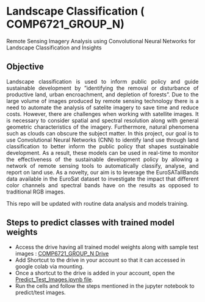 # Landscape Classification ( COMP6721_GROUP_N) #
Remote Sensing Imagery Analysis using Convolutional Neural Networks for Landscape Classification and Insights

## Objective ##

<p align="justify">
Landscape classification is used to inform public policy and guide sustainable development by ”identifying the removal or disturbance of productive land, urban encroachment, and depletion of forests”. Due to the large volume of images produced by remote sensing technology there is a need to automate the analysis of satelite imagery to save time and reduce costs. However, there are challenges when working with satellite images. It is necessary to consider spatial and spectral resolution along with general geometric characteristics of the imagery. Furthermore, natural phenomena such as clouds can obscure the subject matter. In this project, our goal is to use Convolutional Neural Networks (CNN) to identify land use through land classification to better inform the public policy that shapes sustainable development. As a result, these models can be used in real-time to monitor the effectiveness of the sustainable development policy by allowing a network of remote sensing tools to automatically classify, analyse, and report on land use. As a novelty, our aim is to leverage the EuroSATallBands data available in the EuroSat dataset to investigate the impact that different color channels and spectral bands have on the results as opposed to traditional RGB images.
</p>


This repo will be updated with routine data analysis and models training.

## Steps to predict classes with trained model weights ##

* Access the drive having all trained model weights along with sample test images : [ COMP6721_GROUP_N Drive ](https://drive.google.com/drive/folders/1pVE89-GnIktZOd2Te4tHndG6wkYxyA3T?usp=share_link)
* Add Shortcut to the drive in your account so that it can accessed in google colab via mounting.
* Once a shortcut to the drive is added in your account, open the [ Predict_Test_Images.ipynb file](https://github.com/SabaSalehi/LandscapeClassification/blob/main/Predict_Test_Images.ipynb).
* Run the cells and follow the steps mentioned in the jupyter notebook to predict/test images. 



